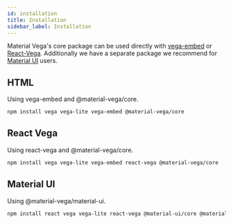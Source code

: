 ```yaml
---
id: installation
title: Installation
sidebar_label: Installation
---
```


Material Vega's core package can be used directly with [vega-embed][] or [React-Vega][]. Additionally we have a separate package we recommend for [Material UI][] users.

## HTML

Using vega-embed and @material-vega/core.

```bash npm2yarn
npm install vega vega-lite vega-embed @material-vega/core
```

## React Vega

Using react-vega and @material-vega/core.

```bash npm2yarn
npm install vega vega-lite vega-embed react-vega @material-vega/core
```

## Material UI

Using @material-vega/material-ui.

```bash npm2yarn
npm install react vega vega-lite react-vega @material-ui/core @material-vega/core @material-vega/material-ui
```

[vega-embed]: https://www.npmjs.com/package/vega-embed
[react-vega]: https://www.npmjs.com/package/react-vega
[material ui]: https://material-ui.com/
